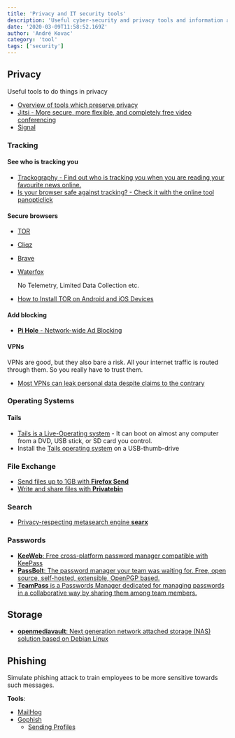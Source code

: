 ```yaml
---
title: 'Privacy and IT security tools'
description: 'Useful cyber-security and privacy tools and information about them'
date: '2020-03-09T11:58:52.169Z'
author: 'André Kovac'
category: 'tool'
tags: ['security']
---
```


## Privacy

Useful tools to do things in privacy

- [Overview of tools which preserve privacy](https://www.privacytools.io/)
- [Jitsi - More secure, more flexible, and completely free video conferencing](https://jitsi.org/)
- [Signal](https://www.signal.org/)

### Tracking

#### See who is tracking you

- [Trackography - Find out who is tracking you when you are reading your favourite news online.](https://trackography.org/)
- [Is your browser safe against tracking? - Check it with the online tool panopticlick](https://panopticlick.eff.org/results?aat=1#fingerprintTable)

#### Secure browsers

- [TOR](https://www.torproject.org/)
- [Cliqz](https://cliqz.com/en/)
- [Brave](https://brave.com/)
- [Waterfox](https://www.waterfox.net/)

  No Telemetry, Limited Data Collection etc.

- [How to Install TOR on Android and iOS Devices](https://www.hackread.com/how-to-install-tor-on-android-and-ios-devices/)

#### Add blocking

- [**Pi Hole** - Network-wide Ad Blocking](https://pi-hole.net/)

#### VPNs

VPNs are good, but they also bare a risk. All your internet traffic is routed through them. So you really have to trust them.

- [Most VPNs can leak personal data despite claims to the contrary](https://www.comparitech.com/vpn/vpn-leaks/)

### Operating Systems

#### Tails

- [Tails is a Live-Operating system](https://www.privacytools.io/operating-systems/#live_os) - It can boot on almost any computer from a DVD, USB stick, or SD card you control.
- Install the [Tails operating system](https://tails.boum.org/) on a USB-thumb-drive

### File Exchange

- [Send files up to 1GB with **Firefox Send**](https://send.firefox.com/)
- [Write and share files with **Privatebin**](https://privatebin.net/)

### Search

- [Privacy-respecting metasearch engine **searx**](https://www.searx.me/)

### Passwords

- [**KeeWeb**: Free cross-platform password manager compatible with KeePass](https://keeweb.info/)
- [**PassBolt**: The password manager your team was waiting for. Free, open source, self-hosted, extensible, OpenPGP based. ](https://www.passbolt.com/)
- [**TeamPass** is a Passwords Manager dedicated for managing passwords in a collaborative way by sharing them among team members.](https://teampass.net/)

## Storage

- [**openmediavault**: Next generation network attached storage (NAS) solution based on Debian Linux](https://www.openmediavault.org/)

## Phishing

Simulate phishing attack to train employees to be more sensitive towards such messages.

**Tools**:

- [MailHog](https://github.com/mailhog/MailHog)
- [Gophish](https://getgophish.com/)
  - [Sending Profiles](https://docs.getgophish.com/user-guide/documentation/sending-profiles)
